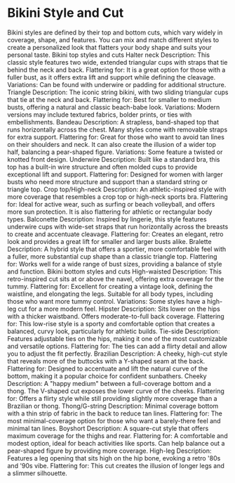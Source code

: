 # Bikini Style and Cut

Bikini styles are defined by their top and bottom cuts, which vary widely in coverage, shape, and features. You can mix and match different styles to create a personalized look that flatters your body shape and suits your personal taste. 
Bikini top styles and cuts
Halter neck
Description: This classic style features two wide, extended triangular cups with straps that tie behind the neck and back.
Flattering for: It is a great option for those with a fuller bust, as it offers extra lift and support while defining the cleavage.
Variations: Can be found with underwire or padding for additional structure. 
Triangle
Description: The iconic string bikini, with two sliding triangular cups that tie at the neck and back.
Flattering for: Best for smaller to medium busts, offering a natural and classic beach-babe look.
Variations: Modern versions may include textured fabrics, bolder prints, or ties with embellishments. 
Bandeau
Description: A strapless, band-shaped top that runs horizontally across the chest. Many styles come with removable straps for extra support.
Flattering for: Great for those who want to avoid tan lines on their shoulders and neck. It can also create the illusion of a wider top half, balancing a pear-shaped figure.
Variations: Some feature a twisted or knotted front design. 
Underwire
Description: Built like a standard bra, this top has a built-in wire structure and often molded cups to provide exceptional lift and support.
Flattering for: Designed for women with larger busts who need more structure and support than a standard string or triangle top. 
Crop top/High-neck
Description: An athletic-inspired style with more coverage that resembles a crop top or high-neck sports bra.
Flattering for: Ideal for active wear, such as surfing or beach volleyball, and offers more sun protection. It is also flattering for athletic or rectangular body types. 
Balconette
Description: Inspired by lingerie, this style features underwire cups with wide-set straps that run horizontally across the breasts to create and accentuate cleavage.
Flattering for: Creates an elegant, retro look and provides a great lift for smaller and larger busts alike. 
Bralette
Description: A hybrid style that offers a sportier, more comfortable feel with a fuller, more substantial cup shape than a classic triangle top.
Flattering for: Works well for a wide range of bust sizes, providing a balance of style and function. 
Bikini bottom styles and cuts
High-waisted
Description: This retro-inspired cut sits at or above the navel, offering extra coverage for the tummy.
Flattering for: Excellent for creating a vintage look, defining the waistline, and elongating the legs. Suitable for all body types, including those who want more tummy control.
Variations: Some styles have a high-leg cut for a more modern feel. 
Hipster
Description: Sits lower on the hips with a thicker waistband. Offers moderate-to-full back coverage.
Flattering for: This low-rise style is a sporty and comfortable option that creates a balanced, curvy look, particularly for athletic builds. 
Tie-side
Description: Features adjustable ties on the hips, making it one of the most customizable and versatile options.
Flattering for: The ties can add a flirty detail and allow you to adjust the fit perfectly. 
Brazilian
Description: A cheeky, high-cut style that reveals more of the buttocks with a Y-shaped seam at the back.
Flattering for: Designed to accentuate and lift the natural curve of the bottom, making it a popular choice for confident sunbathers. 
Cheeky
Description: A "happy medium" between a full-coverage bottom and a thong. The V-shaped cut exposes the lower curve of the cheeks.
Flattering for: Offers a flirty style while still providing slightly more coverage than a Brazilian or thong. 
Thong/G-string
Description: Minimal coverage bottom with a thin strip of fabric in the back to reduce tan lines.
Flattering for: The most minimal-coverage option for those who want a barely-there feel and minimal tan lines. 
Boyshort
Description: A square-cut style that offers maximum coverage for the thighs and rear.
Flattering for: A comfortable and modest option, ideal for beach activities like sports. Can help balance out a pear-shaped figure by providing more coverage. 
High-leg
Description: Features a leg opening that sits high on the hip bone, evoking a retro '80s and '90s vibe.
Flattering for: This cut creates the illusion of longer legs and a slimmer silhouette. 
